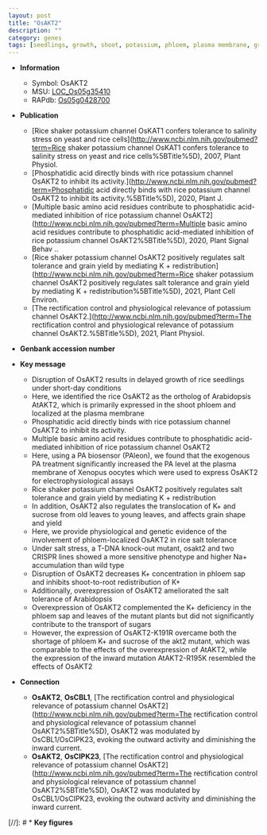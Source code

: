 ```yaml
---
layout: post
title: "OsAKT2"
description: ""
category: genes
tags: [seedlings, growth, shoot, potassium, phloem, plasma membrane, grain, salt, tolerance, grain yield, yield, salt tolerance, salt stress, sucrose, grain shape]
---
```


* **Information**  
    + Symbol: OsAKT2  
    + MSU: [LOC_Os05g35410](http://rice.uga.edu/cgi-bin/ORF_infopage.cgi?orf=LOC_Os05g35410)  
    + RAPdb: [Os05g0428700](http://rapdb.dna.affrc.go.jp/viewer/gbrowse_details/irgsp1?name=Os05g0428700)  

* **Publication**  
    + [Rice shaker potassium channel OsKAT1 confers tolerance to salinity stress on yeast and rice cells](http://www.ncbi.nlm.nih.gov/pubmed?term=Rice shaker potassium channel OsKAT1 confers tolerance to salinity stress on yeast and rice cells%5BTitle%5D), 2007, Plant Physiol.
    + [Phosphatidic acid directly binds with rice potassium channel OsAKT2 to inhibit its activity.](http://www.ncbi.nlm.nih.gov/pubmed?term=Phosphatidic acid directly binds with rice potassium channel OsAKT2 to inhibit its activity.%5BTitle%5D), 2020, Plant J.
    + [Multiple basic amino acid residues contribute to phosphatidic acid-mediated inhibition of rice potassium channel OsAKT2](http://www.ncbi.nlm.nih.gov/pubmed?term=Multiple basic amino acid residues contribute to phosphatidic acid-mediated inhibition of rice potassium channel OsAKT2%5BTitle%5D), 2020, Plant Signal Behav ..
    + [Rice shaker potassium channel OsAKT2 positively regulates salt tolerance and grain yield by mediating K + redistribution](http://www.ncbi.nlm.nih.gov/pubmed?term=Rice shaker potassium channel OsAKT2 positively regulates salt tolerance and grain yield by mediating K + redistribution%5BTitle%5D), 2021, Plant Cell Environ.
    + [The rectification control and physiological relevance of potassium channel OsAKT2.](http://www.ncbi.nlm.nih.gov/pubmed?term=The rectification control and physiological relevance of potassium channel OsAKT2.%5BTitle%5D), 2021, Plant Physiol.

* **Genbank accession number**  

* **Key message**  
    + Disruption of OsAKT2 results in delayed growth of rice seedlings under short-day conditions
    + Here, we identified the rice OsAKT2 as the ortholog of Arabidopsis AtAKT2, which is primarily expressed in the shoot phloem and localized at the plasma membrane
    + Phosphatidic acid directly binds with rice potassium channel OsAKT2 to inhibit its activity.
    + Multiple basic amino acid residues contribute to phosphatidic acid-mediated inhibition of rice potassium channel OsAKT2
    + Here, using a PA biosensor (PAleon), we found that the exogenous PA treatment significantly increased the PA level at the plasma membrane of Xenopus oocytes which were used to express OsAKT2 for electrophysiological assays
    + Rice shaker potassium channel OsAKT2 positively regulates salt tolerance and grain yield by mediating K + redistribution
    + In addition, OsAKT2 also regulates the translocation of K+ and sucrose from old leaves to young leaves, and affects grain shape and yield
    + Here, we provide physiological and genetic evidence of the involvement of phloem-localized OsAKT2 in rice salt tolerance
    + Under salt stress, a T-DNA knock-out mutant, osakt2 and two CRISPR lines showed a more sensitive phenotype and higher Na+ accumulation than wild type
    + Disruption of OsAKT2 decreases K+ concentration in phloem sap and inhibits shoot-to-root redistribution of K+
    + Additionally, overexpression of OsAKT2 ameliorated the salt tolerance of Arabidopsis
    + Overexpression of OsAKT2 complemented the K+ deficiency in the phloem sap and leaves of the mutant plants but did not significantly contribute to the transport of sugars
    + However, the expression of OsAKT2-K191R overcame both the shortage of phloem K+ and sucrose of the akt2 mutant, which was comparable to the effects of the overexpression of AtAKT2, while the expression of the inward mutation AtAKT2-R195K resembled the effects of OsAKT2

* **Connection**  
    + __OsAKT2__, __OsCBL1__, [The rectification control and physiological relevance of potassium channel OsAKT2](http://www.ncbi.nlm.nih.gov/pubmed?term=The rectification control and physiological relevance of potassium channel OsAKT2%5BTitle%5D), OsAKT2 was modulated by OsCBL1/OsCIPK23, evoking the outward activity and diminishing the inward current.
    + __OsAKT2__, __OsCIPK23__, [The rectification control and physiological relevance of potassium channel OsAKT2](http://www.ncbi.nlm.nih.gov/pubmed?term=The rectification control and physiological relevance of potassium channel OsAKT2%5BTitle%5D), OsAKT2 was modulated by OsCBL1/OsCIPK23, evoking the outward activity and diminishing the inward current.

[//]: # * **Key figures**  


